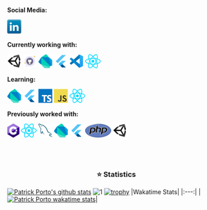 
**Social Media:**


[![LinkedIn](icons/linkedin.png)](https://www.linkedin.com/in/patrick-porto/)

**Currently working with:**

<a href="https://unity.com/pt" title="Unity"><img src="icons/unity.png" /></a>
<a href="https://github.com/" title="GitHub"><img src="icons/github.png" /></a>
<a href="https://dart.dev/" title="Dart"><img src="icons/dartlang.png" /></a>
<a href="https://flutter.dev/" title="Flutter"><img src="icons/flutter.png" /></a>
<a href="https://code.visualstudio.com/" title="Visual Studio Code"><img src="icons/vscode.png" /></a>
<a href="https://reactjs.org/" title="React"><img src="icons/react.png" /></a>

**Learning:**

<a href="https://dart.dev/" title="Dart"><img src="icons/dartlang.png" /></a>
<a href="https://flutter.dev/" title="Flutter"><img src="icons/flutter.png" /></a>
<a href="https://www.typescriptlang.org/" title="TypeScript"><img src="icons/typescript.png" /></a>
<a href="https://en.wikipedia.org/wiki/JavaScript" title="JavaScript"><img src="icons/javascript.png" /></a>
<a href="https://reactjs.org/" title="React"><img src="icons/react.png" /></a>

**Previously worked with:**

<a href="http://csharp.net/" title="C#"><img src="icons/csharp.png" /></a>
<a href="https://reactjs.org/" title="React"><img src="icons/react.png" /></a>
<a href="https://www.mysql.com/" title="MySQL"><img src="icons/mysql.png" /></a>
<a href="https://dart.dev/" title="Dart"><img src="icons/dartlang.png" /></a>
<a href="https://flutter.dev/" title="Flutter"><img src="icons/flutter.png" /></a>
<a href="https://www.php.net/" title="PHP"><img src="icons/php.png" /></a>
<a href="https://unity.com/pt" title="Unity"><img src="icons/unity.png" /></a>

<br/>
<br/>

<h3 align="center">⭐  Statistics</h3>

[![Patrick Porto's github stats](https://github-readme-stats.vercel.app/api?username=pkporto&theme=midnight-purple&show_icons=true)](https://github.com/pkporto/github-readme-stats)
![1](https://github-readme-stats.vercel.app/api/top-langs/?username=pkporto&theme=midnight-purple&layout=compact)
[![trophy](https://github-profile-trophy.vercel.app/?username=pkporto&theme=darkhub)](https://github.com/ryo-ma/github-profile-trophy)
|Wakatime Stats|
|:---:|
|[![Patrick Porto wakatime stats](https://github-readme-stats.vercel.app/api/wakatime?username=pkporto&layout=compact)](https://github.com/anuraghazra/github-readme-stats)|


